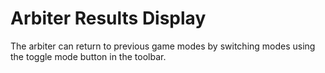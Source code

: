 # Arbiter Results Display

The arbiter can return to previous game modes by switching modes using the toggle mode button in the toolbar.
